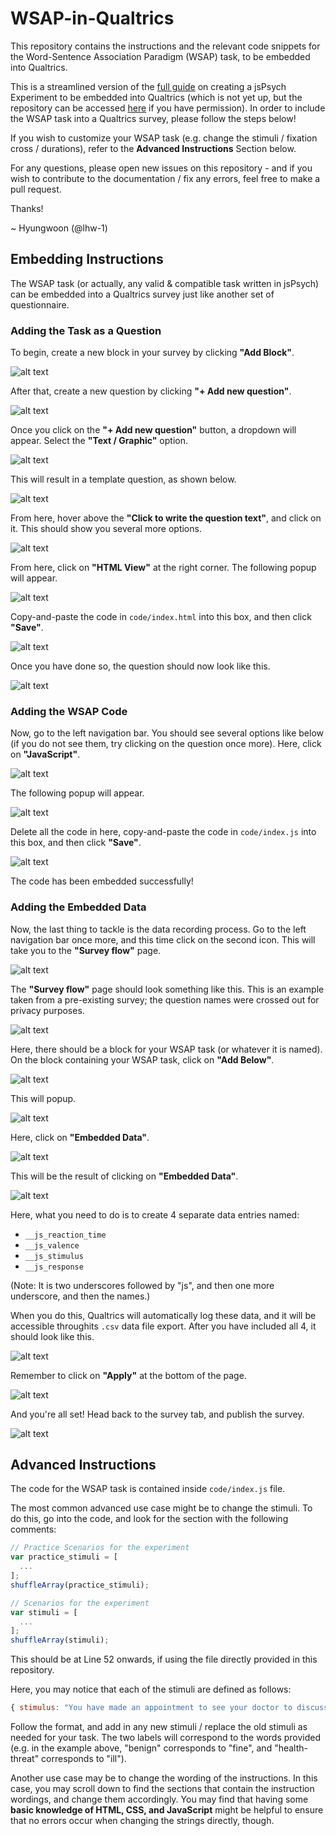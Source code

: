 # WSAP-in-Qualtrics

This repository contains the instructions and the relevant code snippets for the Word-Sentence Association Paradigm (WSAP) task, to be embedded into Qualtrics.

This is a streamlined version of the [full guide](https://lhw-1.github.io/jsPsych-in-Qualtrics) on creating a jsPsych Experiment to be embedded into Qualtrics (which is not yet up, but the repository can be accessed [here](https://github.com/nus-cts-lab/jsPsych-in-Qualtrics) if you have permission). In order to include the WSAP task into a Qualtrics survey, please follow the steps below!

If you wish to customize your WSAP task (e.g. change the stimuli / fixation cross / durations), refer to the **Advanced Instructions** Section below.

For any questions, please open new issues on this repository - and if you wish to contribute to the documentation / fix any errors, feel free to make a pull request. 

Thanks!

~ Hyungwoon (@lhw-1)

## Embedding Instructions

The WSAP task (or actually, any valid & compatible task written in jsPsych) can be embedded into a Qualtrics survey just like another set of questionnaire. 

### Adding the Task as a Question

To begin, create a new block in your survey by clicking **"Add Block"**.

![alt text](assets/1.PNG)

After that, create a new question by clicking **"+ Add new question"**.

![alt text](assets/2.PNG)

Once you click on the **"+ Add new question"** button, a dropdown will appear. Select the **"Text / Graphic"** option.

![alt text](assets/3.PNG)

This will result in a template question, as shown below.

![alt text](assets/4.PNG)

From here, hover above the **"Click to write the question text"**, and click on it. This should show you several more options.

![alt text](assets/5.PNG)

From here, click on **"HTML View"** at the right corner. The following popup will appear.

![alt text](assets/6.PNG)

Copy-and-paste the code in `code/index.html` into this box, and then click **"Save"**.

![alt text](assets/7.PNG)

Once you have done so, the question should now look like this.

![alt text](assets/8.PNG)

### Adding the WSAP Code

Now, go to the left navigation bar. You should see several options like below (if you do not see them, try clicking on the question once more). Here, click on **"JavaScript"**.

![alt text](assets/9.PNG)

The following popup will appear.

![alt text](assets/10.PNG)

Delete all the code in here, copy-and-paste the code in `code/index.js` into this box, and then click **"Save"**.

![alt text](assets/11.PNG)

The code has been embedded successfully! 

### Adding the Embedded Data

Now, the last thing to tackle is the data recording process. Go to the left navigation bar once more, and this time click on the second icon. This will take you to the **"Survey flow"** page.

![alt text](assets/12.PNG)

The **"Survey flow"** page should look something like this. This is an example taken from a pre-existing survey; the question names were crossed out for privacy purposes.

![alt text](assets/13.PNG)

Here, there should be a block for your WSAP task (or whatever it is named). On the block containing your WSAP task, click on **"Add Below"**.

![alt text](assets/14.PNG)

This will popup.

![alt text](assets/15.PNG)

Here, click on **"Embedded Data"**.

![alt text](assets/16.PNG)

This will be the result of clicking on **"Embedded Data"**.

![alt text](assets/17.PNG)

Here, what you need to do is to create 4 separate data entries named:

* `__js_reaction_time`
* `__js_valence`
* `__js_stimulus`
* `__js_response`

(Note: It is two underscores followed by "js", and then one more underscore, and then the names.)

When you do this, Qualtrics will automatically log these data, and it will be accessible throughits `.csv` data file export. After you have included all 4, it should look like this.

![alt text](assets/18.PNG)

Remember to click on **"Apply"** at the bottom of the page.

![alt text](assets/19.PNG)

And you're all set! Head back to the survey tab, and publish the survey.

![alt text](assets/20.PNG)

## Advanced Instructions

The code for the WSAP task is contained inside `code/index.js` file.

The most common advanced use case might be to change the stimuli. To do this, go into the code, and look for the section with the following comments:

```js
// Practice Scenarios for the experiment
var practice_stimuli = [
  ...
];
shuffleArray(practice_stimuli);

// Scenarios for the experiment
var stimuli = [
  ...
];
shuffleArray(stimuli);
```

This should be at Line 52 onwards, if using the file directly provided in this repository.

Here, you may notice that each of the stimuli are defined as follows:

```js
{ stimulus: "You have made an appointment to see your doctor to discuss your test results. You think the results will probably show you are _____.", words: ["fine", "ill"], labels: ["benign", "health-threat"] },
```

Follow the format, and add in any new stimuli / replace the old stimuli as needed for your task. The two labels will correspond to the words provided (e.g. in the example above, "benign" corresponds to "fine", and "health-threat" corresponds to "ill").

Another use case may be to change the wording of the instructions. In this case, you may scroll down to find the sections that contain the instruction wordings, and change them accordingly. You may find that having some **basic knowledge of HTML, CSS, and JavaScript** might be helpful to ensure that no errors occur when changing the strings directly, though.
